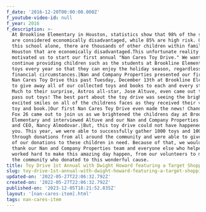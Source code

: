 ```yaml
---
f_date: '2016-12-20T00:00:00.000Z'
f_youtube-video-id: null
f_year: 2016
f_description: >-
  At Brookline Elementary in Houston, statistics show that 98% of the students
  are considered economically disadvantaged, while 85% are high risk. Outside of
  this school alone, there are thousands of other children within families in
  Houston that are economically disadvantaged.This unfortunate reality is what
  motivated us to start our first annual "Nan Cares Toy Drive." We want to
  continue providing children such as the students at Brookline Elementary with
  toys every year so that they can enjoy the holiday season, regardless of their
  financial circumstances.|Nan and Company Properties presented our first annual
  Nan Cares Toy Drive this past Tuesday, December 13th at Brookline Elementary,
  to give away all of our collected toys and books to each and every student.
  Much to their surprise, Astros all-star, Jose Altuve, even came out to help us
  pass out toys! The best part about the toy drive was seeing the bright and
  excited smiles on all of the childrens faces as they received their very own
  toy and book.|Our first Nan Cares Toy Drive even made the news! Channel 11 and
  Fox 26 came out to join us as we brightened the childrens day at Brookline
  Elementary and interviewed Altuve and our Nan and Company Properties president
  and CEO, Nancy Almodovar.|But, this toy drive could not have happened without
  you. This year, we were able to successfully gather 1000 toys and 1000 books
  through donations from all around the community and were able to give away all
  of our donations to these children in need. Because of that, we would like to
  thank our Nan and Company Properties team and everyone else who helped and
  worked hard to make this amazing day happen, from our volunteers to members of
  the community who donated to this wonderful cause.
title: Toy Drive 1st Annual with Dwight Howard featuring a Target Shopping Spree
slug: toy-drive-1st-annual-with-dwight-howard-featuring-a-target-shopping-spree
updated-on: '2022-05-27T22:06:32.792Z'
created-on: '2022-05-27T22:06:32.792Z'
published-on: '2023-12-05T18:21:52.835Z'
layout: '[nan-cares-item].html'
tags: nan-cares-item
---
```



